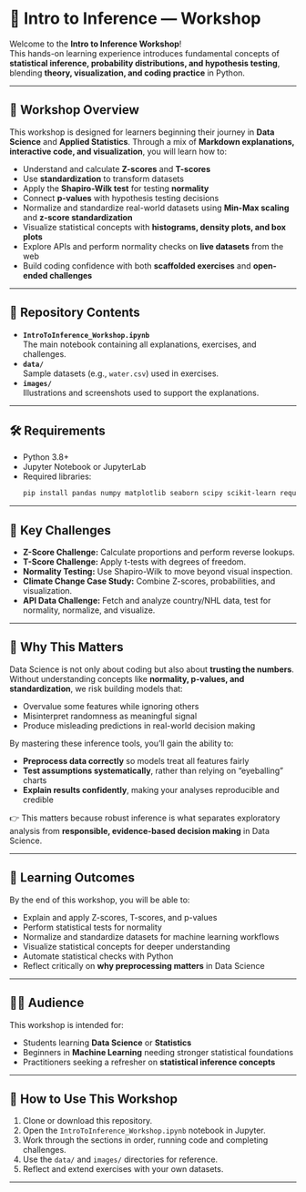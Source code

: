 # 📘 Intro to Inference — Workshop

Welcome to the **Intro to Inference Workshop**!  
This hands-on learning experience introduces fundamental concepts of **statistical inference, probability distributions, and hypothesis testing**, blending **theory, visualization, and coding practice** in Python.

---

## 🚀 Workshop Overview

This workshop is designed for learners beginning their journey in **Data Science** and **Applied Statistics**. Through a mix of **Markdown explanations, interactive code, and visualization**, you will learn how to:

- Understand and calculate **Z-scores** and **T-scores**  
- Use **standardization** to transform datasets  
- Apply the **Shapiro-Wilk test** for testing **normality**  
- Connect **p-values** with hypothesis testing decisions  
- Normalize and standardize real-world datasets using **Min-Max scaling** and **z-score standardization**  
- Visualize statistical concepts with **histograms, density plots, and box plots**  
- Explore APIs and perform normality checks on **live datasets** from the web  
- Build coding confidence with both **scaffolded exercises** and **open-ended challenges**

---

## 📂 Repository Contents

- **`IntroToInference_Workshop.ipynb`**  
  The main notebook containing all explanations, exercises, and challenges.  
- **`data/`**  
  Sample datasets (e.g., `water.csv`) used in exercises.  
- **`images/`**  
  Illustrations and screenshots used to support the explanations.  

---

## 🛠️ Requirements

- Python 3.8+  
- Jupyter Notebook or JupyterLab  
- Required libraries:
  ```bash
  pip install pandas numpy matplotlib seaborn scipy scikit-learn requests

---

## 🌟 Key Challenges

- **Z-Score Challenge:** Calculate proportions and perform reverse lookups.  
- **T-Score Challenge:** Apply t-tests with degrees of freedom.  
- **Normality Testing:** Use Shapiro-Wilk to move beyond visual inspection.  
- **Climate Change Case Study:** Combine Z-scores, probabilities, and visualization.  
- **API Data Challenge:** Fetch and analyze country/NHL data, test for normality, normalize, and visualize.  

---

## 🚀 Why This Matters

Data Science is not only about coding but also about **trusting the numbers**.  
Without understanding concepts like **normality, p-values, and standardization**, we risk building models that:  

- Overvalue some features while ignoring others  
- Misinterpret randomness as meaningful signal  
- Produce misleading predictions in real-world decision making  

By mastering these inference tools, you’ll gain the ability to:  

- **Preprocess data correctly** so models treat all features fairly  
- **Test assumptions systematically**, rather than relying on “eyeballing” charts  
- **Explain results confidently**, making your analyses reproducible and credible  

👉 This matters because robust inference is what separates exploratory analysis from **responsible, evidence-based decision making** in Data Science.

---

## 🎯 Learning Outcomes

By the end of this workshop, you will be able to:

- Explain and apply Z-scores, T-scores, and p-values  
- Perform statistical tests for normality  
- Normalize and standardize datasets for machine learning workflows  
- Visualize statistical concepts for deeper understanding  
- Automate statistical checks with Python  
- Reflect critically on **why preprocessing matters** in Data Science  

---

## 👩‍🏫 Audience

This workshop is intended for:  
- Students learning **Data Science** or **Statistics**  
- Beginners in **Machine Learning** needing stronger statistical foundations  
- Practitioners seeking a refresher on **statistical inference concepts**  

---

## 📢 How to Use This Workshop

1. Clone or download this repository.  
2. Open the `IntroToInference_Workshop.ipynb` notebook in Jupyter.  
3. Work through the sections in order, running code and completing challenges.  
4. Use the `data/` and `images/` directories for reference.  
5. Reflect and extend exercises with your own datasets.

---
